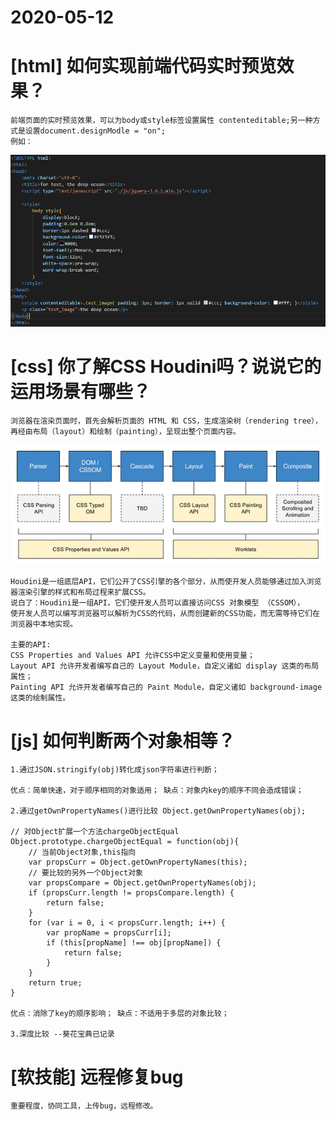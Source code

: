 # 2020-05-12
# [html] 如何实现前端代码实时预览效果？

	前端页面的实时预览效果，可以为body或style标签设置属性 contenteditable;另一种方式是设置document.designModle = "on";
	例如： 
![](files/content.png)	

# [css] 你了解CSS Houdini吗？说说它的运用场景有哪些？ #
	浏览器在渲染页面时，首先会解析页面的 HTML 和 CSS，生成渲染树（rendering tree），再经由布局（layout）和绘制（painting），呈现出整个页面内容。	
![](files/houdini.png)

	Houdini是一组底层API，它们公开了CSS引擎的各个部分，从而使开发人员能够通过加入浏览器渲染引擎的样式和布局过程来扩展CSS。
	说白了：Houdini是一组API，它们使开发人员可以直接访问CSS 对象模型 （CSSOM），
	使开发人员可以编写浏览器可以解析为CSS的代码，从而创建新的CSS功能，而无需等待它们在浏览器中本地实现。

	主要的API:
	CSS Properties and Values API 允许CSS中定义变量和使用变量；
	Layout API 允许开发者编写自己的 Layout Module，自定义诸如 display 这类的布局属性；
	Painting API 允许开发者编写自己的 Paint Module，自定义诸如 background-image 这类的绘制属性。

# [js] 如何判断两个对象相等？ #
	1.通过JSON.stringify(obj)转化成json字符串进行判断；

	优点：简单快速，对于顺序相同的对象适用； 缺点：对象内key的顺序不同会造成错误；

	2.通过getOwnPropertyNames()进行比较 Object.getOwnPropertyNames(obj);	

	// 对Object扩展一个方法chargeObjectEqual
	Object.prototype.chargeObjectEqual = function(obj){
	    // 当前Object对象,this指向
	    var propsCurr = Object.getOwnPropertyNames(this);
	    // 要比较的另外一个Object对象
	    var propsCompare = Object.getOwnPropertyNames(obj);
	    if (propsCurr.length != propsCompare.length) {
	        return false;
	    }
	    for (var i = 0, i < propsCurr.length; i++) {
	        var propName = propsCurr[i];
	        if (this[propName] !== obj[propName]) {
	            return false;
	        }
	    }
	    return true;
	}

	优点：消除了key的顺序影响； 缺点：不适用于多层的对象比较；

	3.深度比较 --葵花宝典已记录
	
		
# [软技能] 远程修复bug #

 	重要程度，协同工具，上传bug，远程修改。